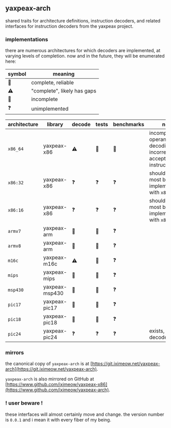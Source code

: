 ## yaxpeax-arch

shared traits for architecture definitions, instruction decoders, and related interfaces for instruction decoders from the yaxpeax project.

### implementations

there are numerous architectures for which decoders are implemented, at varying levels of completion. now and in the future, they will be enumerated here:

| symbol | meaning |
| ------ | ------- |
| 🥳 | complete, reliable |
| ⚠️| "complete", likely has gaps |
| 🚧 | incomplete |
| ❓ | unimplemented |


| architecture | library | decode | tests | benchmarks | note |
| ------------ | ------- | ------ | ----- | ---------- | ---- |
| `x86_64` | yaxpeax-x86 | ⚠️| 🚧 | 🚧 | incomplete operand decoding, may incorrectly accept long instructions |
| `x86:32` | yaxpeax-x86 | ❓ | ❓ | ❓ | should share most but not all implementation with `x86_64` |
| `x86:16` | yaxpeax-x86 | ❓ | ❓ | ❓ | should share most but not all implementation with `x86:32` |
| `armv7` | yaxpeax-arm | 🚧 | 🚧 | ❓ | |
| `armv8` | yaxpeax-arm | 🚧 | 🚧 | ❓ | |
| `m16c` | yaxpeax-m16c | ⚠️ | 🚧 | ❓ | |
| `mips` | yaxpeax-mips | 🚧 | 🚧 | ❓ | |
| `msp430` | yaxpeax-msp430 | 🚧 | 🚧 | ❓ | |
| `pic17` | yaxpeax-pic17 | 🚧 | 🚧 | ❓ | |
| `pic18` | yaxpeax-pic18 | 🚧 | 🚧 | ❓ | |
| `pic24` | yaxpeax-pic24 | ❓ | ❓ | ❓ | exists, but only decodes `NOP` |

### mirrors

the canonical copy of `yaxpeax-arch` is at [https://git.iximeow.net/yaxpeax-arch](https://git.iximeow.net/yaxpeax-arch).

`yaxpeax-arch` is also mirrored on GitHub at [https://www.github.com/iximeow/yaxpeax-x86](https://www.github.com/iximeow/yaxpeax-arch).

### ! user beware !
these interfaces will almost certainly move and change. the version number is `0.0.1` and i mean it with every fiber of my being.

